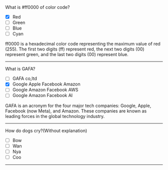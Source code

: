 What is #ff0000 of color code?

- [x] Red
- [ ] Green
- [ ] Blue
- [ ] Cyan

ff0000 is a hexadecimal color code representing the maximum value of red (255). The first two digits (ff) represent red, the next two digits (00) represent green, and the last two digits (00) represent blue.

---

What is GAFA?

- [ ] GAFA co,ltd
- [x] Google Apple Facebook Amazon
- [ ] Google Amazon Facebook AWS
- [ ] Google Amazon Facebook AI

GAFA is an acronym for the four major tech companies: Google, Apple, Facebook (now Meta), and Amazon. These companies are known as leading forces in the global technology industry.

---

How do dogs cry?(Without explanation)

- [ ] Bow
- [ ] Wan
- [ ] Nya
- [ ] Coo

---